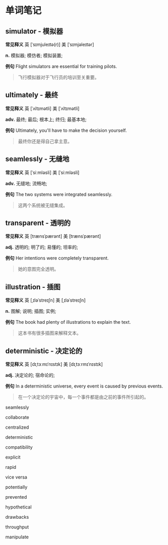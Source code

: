 # 单词笔记

## simulator - 模拟器

**常见释义** 英 [ˈsɪmjuleɪtə(r)] 美 [ˈsɪmjəleɪtər]

**n.** 模拟器; 模仿者; 模拟装置;

**例句** Flight simulators are essential for training pilots.
> 飞行模拟器对于飞行员的培训至关重要。

## ultimately - 最终

**常见释义** 英 [ˈʌltɪmətli] 美 [ˈʌltɪmətli]

**adv.** 最终; 最后; 根本上; 终归; 最基本地;

**例句** Ultimately, you'll have to make the decision yourself.
> 最终你还是得自己拿主意。

## seamlessly - 无缝地

**常见释义** 英 [ˈsiːmləsli] 美 [ˈsiːmləsli]

**adv.** 无缝地; 流畅地;

**例句** The two systems were integrated seamlessly.
> 这两个系统被无缝集成。

## transparent - 透明的

**常见释义** 英 [trænsˈpærənt] 美 [trænsˈpærənt]

**adj.** 透明的; 明了的; 易懂的; 坦率的;

**例句** Her intentions were completely transparent.
> 她的意图完全透明。

## illustration - 插图

**常见释义** 英 [ˌɪləˈstreɪʃn] 美 [ˌɪləˈstreɪʃn]

**n.** 图解; 说明; 插图; 实例;

**例句** The book had plenty of illustrations to explain the text.
> 这本书有很多插图来解释文本。

## deterministic - 决定论的

**常见释义** 英 [dɪˌtɜːmɪˈnɪstɪk] 美 [dɪˌtɜːrmɪˈnɪstɪk]

**adj.** 决定论的; 宿命论的;

**例句** In a deterministic universe, every event is caused by previous events.
> 在一个决定论的宇宙中，每一个事件都是由之前的事件所引起的。

seamlessly

collaborate

centralized

deterministic

compatibility


explicit

rapid

vice versa

potentially

prevented

hypothetical

drawbacks

throughput

manipulate